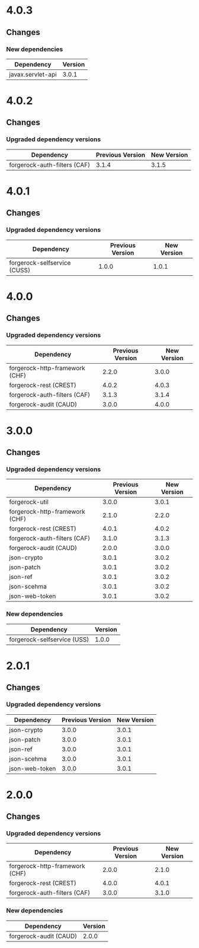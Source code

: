 # 4.0.3

## Changes

### New dependencies
| Dependency | Version |
| ---------- | ------- |
| javax.servlet-api | 3.0.1 |


# 4.0.2

## Changes

### Upgraded dependency versions

| Dependency | Previous Version | New Version |
| ---------- | ---------------- | ----------- |
| forgerock-auth-filters (CAF) | 3.1.4 | 3.1.5 |


# 4.0.1

## Changes

### Upgraded dependency versions

| Dependency | Previous Version | New Version |
| ---------- | ---------------- | ----------- |
| forgerock-selfservice (CUSS) | 1.0.0 | 1.0.1 |


# 4.0.0

## Changes

### Upgraded dependency versions
| Dependency | Previous Version | New Version |
| ---------- | ---------------- | ----------- |
| forgerock-http-framework (CHF) | 2.2.0 | 3.0.0 |
| forgerock-rest (CREST) | 4.0.2 | 4.0.3 |
| forgerock-auth-filters (CAF) | 3.1.3 | 3.1.4 |
| forgerock-audit (CAUD) | 3.0.0 | 4.0.0 |


# 3.0.0

## Changes

### Upgraded dependency versions
| Dependency | Previous Version | New Version |
| ---------- | ---------------- | ----------- |
| forgerock-util | 3.0.0 | 3.0.1 |
| forgerock-http-framework (CHF) | 2.1.0 | 2.2.0 |
| forgerock-rest (CREST) | 4.0.1 | 4.0.2 |
| forgerock-auth-filters (CAF) | 3.1.0 | 3.1.3 |
| forgerock-audit (CAUD) | 2.0.0 | 3.0.0 |
| json-crypto | 3.0.1 | 3.0.2 |
| json-patch | 3.0.1 | 3.0.2 |
| json-ref | 3.0.1 | 3.0.2 |
| json-scehma | 3.0.1 | 3.0.2 |
| json-web-token | 3.0.1 | 3.0.2 |

### New dependencies
| Dependency | Version |
| ---------- | ------- |
| forgerock-selfservice (USS) | 1.0.0 |


# 2.0.1

## Changes

### Upgraded dependency versions
| Dependency | Previous Version | New Version |
| ---------- | ---------------- | ----------- |
| json-crypto | 3.0.0 | 3.0.1 |
| json-patch | 3.0.0 | 3.0.1 |
| json-ref | 3.0.0 | 3.0.1 |
| json-scehma | 3.0.0 | 3.0.1 |
| json-web-token | 3.0.0 | 3.0.1 |


# 2.0.0

## Changes

### Upgraded dependency versions
| Dependency | Previous Version | New Version |
| ---------- | ---------------- | ----------- |
| forgerock-http-framework (CHF) | 2.0.0 | 2.1.0 |
| forgerock-rest (CREST) | 4.0.0 | 4.0.1 |
| forgerock-auth-filters (CAF) | 3.0.0 | 3.1.0 |

### New dependencies
| Dependency | Version |
| ---------- | ------- |
| forgerock-audit (CAUD) | 2.0.0 |

